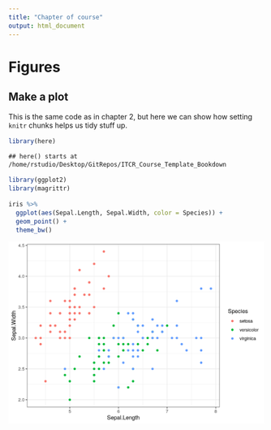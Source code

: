 ```yaml
---
title: "Chapter of course"
output: html_document
---
```


# Figures




## Make a plot

This is the same code as in chapter 2, but here we can show how setting `knitr` chunks helps us tidy stuff up.


```r
library(here)
```

```
## here() starts at /home/rstudio/Desktop/GitRepos/ITCR_Course_Template_Bookdown
```

```r
library(ggplot2)
library(magrittr)
```



```r
iris %>%
  ggplot(aes(Sepal.Length, Sepal.Width, color = Species)) +
  geom_point() +
  theme_bw()
```

<img src="resources/images/04-figures_files/figure-html/unnamed-chunk-3-1.png" width="672" />
